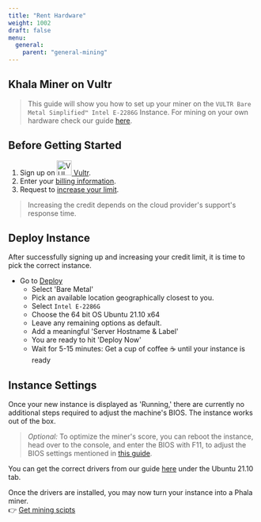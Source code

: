 ```yaml
---
title: "Rent Hardware"
weight: 1002
draft: false
menu:
  general:
    parent: "general-mining"
---
```


## Khala Miner on Vultr

> This guide will show you how to set up your miner on the `VULTR Bare Metal Simplified™ Intel E-2286G` Instance. For mining on your own hardware check our guide [here](/en-us/maintain/khala-mining/1-0-hardware-requirements/#requirements-checklist).

## Before Getting Started

1. Sign up on <a href="https://www.vultr.com/products/bare-metal/"><img alt="VULTR Bare Metal" src="/images/docs/quick-start/mine-phala/signet__on-dark-blue-bg.png" width="30"> [Vultr](https://vultr.com).
2. Enter your [billing information](https://my.vultr.com/billing/).
3. Request to [increase your limit](https://my.vultr.com/billing/#billinglimits).

> Increasing the credit depends on the cloud provider's support's response time.

## Deploy Instance

After successfully signing up and increasing your credit limit, it is time to pick the correct instance.

* Go to [Deploy](https://my.vultr.com/deploy/)
  - Select 'Bare Metal'
  - Pick an available location geographically closest to you.
  - Select `Intel E-2286G`
  - Choose the 64 bit OS Ubuntu 21.10 x64
  - Leave any remaining options as default.
  - Add a meaningful 'Server Hostname & Label'
  - You are ready to hit 'Deploy Now'
  - Wait for 5-15 minutes: Get a cup of coffee :coffee: until your instance is ready

## Instance Settings

Once your new instance is displayed as 'Running,' there are currently no additional steps required to adjust the machine's BIOS. The instance works out of the box.

> _Optional:_ To optimize the miner's score, you can reboot the instance, head over to the console, and enter the BIOS with F11, to adjust the BIOS settings mentioned in [this guide](/en-us/maintain/khala-mining/1-0-hardware-requirements/#check-your-bios).

You can get the correct drivers from our guide [here](/en-us/maintain/khala-mining/1-0-hardware-requirements/#supported-operating-systems) under the Ubuntu 21.10 tab.

Once the drivers are installed, you may now turn your instance into a Phala miner.
\
 :point_right:  [Get mining scipts](/en-us/general/mining/mine-phala/#quick-start)
